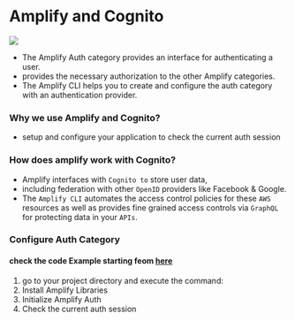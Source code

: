 
# Amplify and Cognito
![](https://d2908q01vomqb2.cloudfront.net/0a57cb53ba59c46fc4b692527a38a87c78d84028/2020/11/02/Amplify_Blogpost-1024x713.png)
- The Amplify Auth category provides an interface for authenticating a user.
- provides the necessary authorization to the other Amplify categories.
- The Amplify CLI helps you to create and configure the auth category with an authentication provider.
### Why we use Amplify and Cognito?
- setup and configure your application to check the current auth session
### How does amplify work with Cognito?
- Amplify interfaces with `Cognito to` store user data,
-  including federation with other `OpenID` providers like Facebook & Google.
-   The `Amplify CLI` automates the access control policies for these `AWS` resources as well as provides fine grained access controls via `GraphQL` for protecting data in your `APIs`.
### Configure Auth Category
#### check the code Example starting feom  [here](https://docs.amplify.aws/lib/auth/getting-started/q/platform/android#configure-auth-category)
1. go to your project directory and execute the command:
2. Install Amplify Libraries
3. Initialize Amplify Auth
4. Check the current auth session
